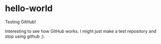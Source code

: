 # hello-world
Testing GitHub!

Interesting to see how GitHub works. I might just make a test repository and stop using github ;).
